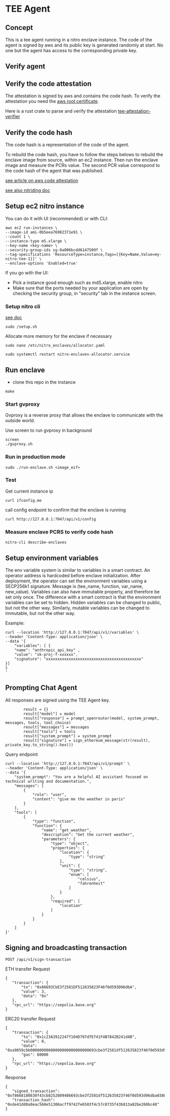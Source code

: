 # TEE Agent

## Concept

This is a tee agent running in a nitro enclave instance.
The code of the agent is signed by aws and its public key is generated randomly at start.
No one but the agent has access to the corresponding private key.

## Verify agent 

## Verify the code attestation

The attestation is signed by aws and contains the code hash. 
To verify the attestation you need the [aws root certificate](https://www.amazontrust.com/repository/AmazonRootCA1.pem).

Here is a rust crate to parse and verify the attestation [tee-attestation-verifier](https://crates.io/crates/tee-attestation-verifier)


## Verify the code hash 

The code hash is a representation of the code of the agent.

To rebuild the code hash, you have to follow the steps belows to rebuild the enclave image from source, within an ec2 instance.
Then run the enclave image and measure the PCRs value.
The second PCR value correspond to the code hash of the agent that was published.

 [see article on aws code attestation](https://blog.trailofbits.com/2024/02/16/a-few-notes-on-aws-nitro-enclaves-images-and-attestation/)

[see also nitriding doc](https://github.com/brave/nitriding-daemon)

## Setup ec2 nitro instance 

You can do it with UI (recommended) or with CLI:

``` shell
aws ec2 run-instances \
--image-id ami-0b5eea76982371e91 \
--count 1 \
--instance-type m5.xlarge \
--key-name <key-name> \
--security-group-ids sg-0a006bcdd6147509f \
--tag-specifications 'ResourceType=instance,Tags=[{Key=Name,Value=my-nitro-tee-1}]' \
--enclave-options 'Enabled=true'
```

If you go with the UI:
- Pick a instance good enough such as md5.xlarge, enable nitro 
- Make sure that the ports needed by your application are open by checking the security group, in "security" tab in the instance screen.

### Setup nitro cli

[see doc](https://docs.aws.amazon.com/enclaves/latest/user/nitro-enclave-cli-install.html)

``` shell
sudo /setup.sh
```


Allocate more memory for the enclave if necessary
``` shell
sudo nano /etc/nitro_enclaves/allocator.yaml

sudo systemctl restart nitro-enclaves-allocator.service

```

## Run enclave

- clone this repo in the instance 

``` shell
make
```
### Start gvproxy 

Gvproxy is a reverse proxy that allows the enclave to communicate with the outside world.

Use screen to run gvproxy in background

``` shell
screen
./gvproxy.sh
```

### Run in production mode

``` shell
sudo ./run-enclave.sh <image_eif>
```

### Test

Get current instance ip

``` shell
curl ifconfig.me
```

call config endpoint to confirm that the enclave is running

``` shell
curl http://127.0.0.1:7047/api/v1/config
```

### Measure enclave PCRS to verify code hash

``` shell
nitro-cli describe-enclaves
```

## Setup environment variables

The env variable system is similar to variables in a smart contract. 
An operator address is hardcoded before enclave initialization.
After deployment, the operator can set the environment variables using a SECP256k1 signature.
Message is (tee_name, function, var_name, new_value).
Variables can also have immutable property, and therefore be set only once.
The difference with a smart contract is that the environment variables can be set to hidden.
Hidden variables can be changed to public, but not the other way.
Similarly, mutable variables can be changed to immutable, but not the other way.


Example:

``` shell
curl --location 'http://127.0.0.1:7047/api/v1//variables' \
--header 'Content-Type: application/json' \
--data '{
    "variables": [ {
    "name": "anthropic_api_key" ,
    "value": "sk-proj-f-xxxxxx",
    "signature": "xxxxxxxxxxxxxxxxxxxxxxxxxxxxxxxxxxxxxxxxxx"
}]
}
'
```

## Prompting Chat Agent

All responses are signed using the TEE Agent key.

```
        result = {}
        result["model"] = model
        result["response"] = prompt_openrouter(model, system_prompt, messages, tools, tool_choice)
        result["messages"] = messages
        result["tools"] = tools
        result["system_prompt"] = system_prompt
        result["signature"] = sign_ethereum_message(str(result), private_key.to_string().hex())  
```

Query endpoint 

```
curl --location 'http://127.0.0.1:7047/api/v1/prompt' \
--header 'Content-Type: application/json' \
--data '{
    "system_prompt": "You are a helpful AI assistant focused on technical writing and documentation.",
    "messages": [
        {
            "role": "user",
            "content": "give me the weather in paris"
        }
    ],
    "tools": [
        {
            "type": "function",
            "function": {
                "name": "get_weather",
                "description": "Get the current weather",
                "parameters": {
                    "type": "object",
                    "properties": {
                        "location": {
                            "type": "string"
                        },
                        "unit": {
                            "type": "string",
                            "enum": [
                                "celsius",
                                "fahrenheit"
                            ]
                        }
                    },
                    "required": [
                        "location"
                    ]
                }
            }
        }
    ]
}'
```
## Signing and broadcasting transaction

 `POST /api/v1/sign-transaction`

ETH transfer Request
 ```
 {
    "transaction": {
        "to": "0x86693CbE3f2581DF512635823F46f0d593D96dbA",
        "value": 3,
        "data": "0x"
    },
    "rpc_url": "https://sepolia.base.org"
}
 ```

 ERC20 transfer Request
 ```
 {
    "transaction": {
        "to": "0x1c23A3912247f104D707dfEf41F4B7842B241d4B",
        "value": 0,
        "data": "0xa9059cbb00000000000000000000000000693cbe3f2581df512635823f46f0d593d96dba0000000000000000000000000000000000000000000000000000048c27395000",
        "gas": 60000
    },
    "rpc_url": "https://sepolia.base.org"
}
 ```

Response
 ```
 {
    "signed_transaction": "0xf8668180830f43cb8252089486693cbe3f2581df512635823f46f0d593d96dba03808302948ca01a05e840f30baa629670d7c7c68b1ed3898a6f5fbd5ff3581663f3de323ccf1ba03d43ae83cdf13530ee45741169d71c6fef92bf6daa0015b4716e92380c7df827",
    "transaction_hash": "0xde41dd0a0eac568e51306acff9742fe6503f4c57c0735f43b813a82be260bc48"
}
 ```


